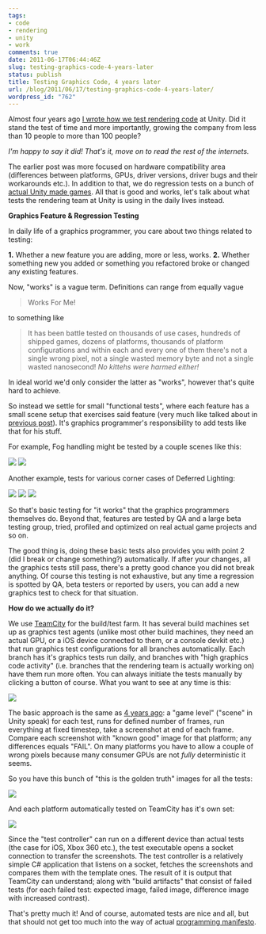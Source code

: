 ```yaml
---
tags:
- code
- rendering
- unity
- work
comments: true
date: 2011-06-17T06:44:46Z
slug: testing-graphics-code-4-years-later
status: publish
title: Testing Graphics Code, 4 years later
url: /blog/2011/06/17/testing-graphics-code-4-years-later/
wordpress_id: "762"
---
```


Almost four years ago [I wrote how we test rendering code](/blog/2007/07/31/testing-graphics-code/) at Unity. Did it stand the test of time and more importantly, growing the company from less than 10 people to more than 100 people?

_I'm happy to say it did! That's it, move on to read the rest of the internets._

The earlier post was more focused on hardware compatibility area (differences between platforms, GPUs, driver versions, driver bugs and their workarounds etc.). In addition to that, we do regression tests on a bunch of [actual Unity made games](http://blogs.unity3d.com/2010/01/12/on-web-player-regression-testing/). All that is good and works, let's talk about what tests the rendering team at Unity is using in the daily lives instead.

**Graphics Feature & Regression Testing**

In daily life of a graphics programmer, you care about two things related to testing:

**1.** Whether a new feature you are adding, more or less, works.
**2.** Whether something new you added or something you refactored broke or changed any existing features.

Now, "works" is a vague term. Definitions can range from equally vague


> Works For Me!


to something like 


> It has been battle tested on thousands of use cases, hundreds of shipped games, dozens of platforms, thousands of platform configurations and within each and every one of them there's not a single wrong pixel, not a single wasted memory byte and not a single wasted nanosecond! _No kittehs were harmed either!_


In ideal world we'd only consider the latter as "works", however that's quite hard to achieve.

So instead we settle for small "functional tests", where each feature has a small scene setup that exercises said feature (very much like talked about in [previous post](/blog/2007/07/31/testing-graphics-code/)). It's graphics programmer's responsibility to add tests like that for his stuff.

For example, Fog handling might be tested by a couple scenes like this:

[![](/blog/wp-content/uploads/2011/06/092-FogModes.png)](/blog/wp-content/uploads/2011/06/092-FogModes.png)
[![](/blog/wp-content/uploads/2011/06/017-Fog.png)](/blog/wp-content/uploads/2011/06/017-Fog.png)

Another example, tests for various corner cases of Deferred Lighting:

[![](/blog/wp-content/uploads/2011/06/118-DeferredLMCases.png)](/blog/wp-content/uploads/2011/06/118-DeferredLMCases.png)
[![](/blog/wp-content/uploads/2011/06/134-DefLightShapes.png)](/blog/wp-content/uploads/2011/06/134-DefLightShapes.png)
[![](/blog/wp-content/uploads/2011/06/143-DefLargeCoords.png)](/blog/wp-content/uploads/2011/06/143-DefLargeCoords.png)

So that's basic testing for "it works" that the graphics programmers themselves do. Beyond that, features are tested by QA and a large beta testing group, tried, profiled and optimized on real actual game projects and so on.

The good thing is, doing these basic tests also provides you with point 2 (did I break or change something?) automatically. If after your changes, all the graphics tests still pass, there's a pretty good chance you did not break anything. Of course this testing is not exhaustive, but any time a regression is spotted by QA, beta testers or reported by users, you can add a new graphics test to check for that situation.


**How do we actually do it?**

We use [TeamCity](http://www.jetbrains.com/teamcity/) for the build/test farm. It has several build machines set up as graphics test agents (unlike most other build machines, they need an actual GPU, or a iOS device connected to them, or a console devkit etc.) that run graphics test configurations for all branches automatically. Each branch has it's graphics tests run daily, and branches with "high graphics code activity" (i.e. branches that the rendering team is actually working on) have them run more often. You can always initiate the tests manually by clicking a button of course. What you want to see at any time is this:

[![](/blog/wp-content/uploads/2011/06/teamcity-gfx-tests.png)](/blog/wp-content/uploads/2011/06/teamcity-gfx-tests.png)

The basic approach is the same as [4 years ago](/blog/2007/07/31/testing-graphics-code/): a "game level" ("scene" in Unity speak) for each test, runs for defined number of frames, run everything at fixed timestep, take a screenshot at end of each frame. Compare each screenshot with "known good" image for that platform; any differences equals "FAIL". On many platforms you have to allow a couple of wrong pixels because many consumer GPUs are not _fully_ deterministic it seems.

So you have this bunch of "this is the golden truth" images for all the tests:

[![](/blog/wp-content/uploads/2011/06/some-gfx-tests-500x247.png)](/blog/wp-content/uploads/2011/06/some-gfx-tests.png)

And each platform automatically tested on TeamCity has it's own set:

[![](/blog/wp-content/uploads/2011/06/gfx-test-platforms.png)](/blog/wp-content/uploads/2011/06/gfx-test-platforms.png)

Since the "test controller" can run on a different device than actual tests (the case for iOS, Xbox 360 etc.), the test executable opens a socket connection to transfer the screenshots. The test controller is a relatively simple C# application that listens on a socket, fetches the screenshots and compares them with the template ones. The result of it is output that TeamCity can understand; along with "build artifacts" that consist of failed tests (for each failed test: expected image, failed image, difference image with increased contrast).

That's pretty much it! And of course, automated tests are nice and all, but that should not get too much into the way of actual [programming manifesto](http://programming-motherfucker.com/).
